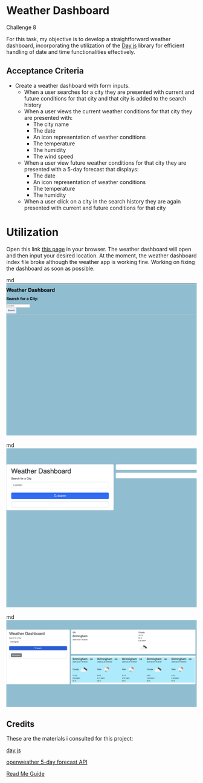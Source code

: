 # Weather Dashboard
Challenge 8

For this task, my objective is to develop a straightforward weather dashboard, incorporating the utilization of the [Day.js](https://day.js.org/docs/en/display/format) library for efficient handling of date and time functionalities effectively. 


## Acceptance Criteria

* Create a weather dashboard with form inputs.
  * When a user searches for a city they are presented with current and future conditions for that city and that city is added to the search history
  * When a user views the current weather conditions for that city they are presented with:
    * The city name
    * The date
    * An icon representation of weather conditions
    * The temperature
    * The humidity
    * The wind speed
  * When a user view future weather conditions for that city they are presented with a 5-day forecast that displays:
    * The date
    * An icon representation of weather conditions
    * The temperature
    * The humidity
  * When a user click on a city in the search history they are again presented with current and future conditions for that city




# Utilization

 Open this link [this page](https://seyiturbo.github.io/Weatherdashboard/) in your browser. The weather dashboard will open and then input your desired location. At the moment, the weather dashboard index file broke although the weather app is working fine. Working on fixing the dashboard as soon as possible.

md
 ![Screenshot 1](./images/Screenshot1.png)

md
![Screenshot 3](./images/Screenshot3.png)

md
![Screenshot 2](./images/Screenshot2.png)
   


## Credits

These are the materials i consulted for this project:

[day.js](https://day.js.org/docs/en/display/format)

[openweather 5-day forecast API](https://openweathermap.org/forecast5#5days)


[Read Me Guide](https://coding-boot-camp.github.io/full-stack/github/professional-readme-guide)

